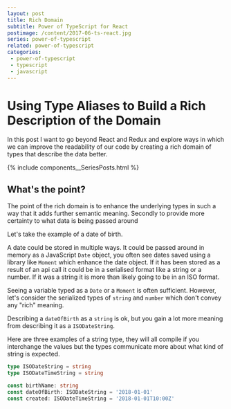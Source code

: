 ```yaml
---
layout: post
title: Rich Domain
subtitle: Power of TypeScript for React
postimage: /content/2017-06-ts-react.jpg
series: power-of-typescript
related: power-of-typescript
categories:
 - power-of-typescript
 - typescript
 - javascript
---
```


# Using Type Aliases to Build a Rich Description of the Domain

In this post I want to go beyond React and Redux and explore ways in which we can improve the readability of our code by creating a rich domain of types that describe the data better.

{% include components__SeriesPosts.html %}

## What's the point?

The point of the rich domain is to enhance the underlying types in such a way that it adds further semantic meaning. Secondly to provide more certainty to what data is being passed around

Let's take the example of a date of birth.

A date could be stored in multiple ways. It could be passed around in memory as a JavaScript `Date` object, you often see dates saved using a library like `Moment` which enhance the date object. If it has been stored as a result of an api call it could be in a serialised format like a string or a number. If it was a string it is more than likely going to be in an ISO format.

Seeing a variable typed as a `Date` or a `Moment` is often sufficient. However, let's consider the serialized types of `string` and `number` which don't convey any "rich" meaning.

Describing a `dateOfBirth` as a `string` is ok, but you gain a lot more meaning from describing it as a `ISODateString`.

Here are three examples of a string type, they will all compile if you interchange the values but the types communicate more about what kind of string is expected.

```typescript
type ISODateString = string
type ISODateTimeString = string

const birthName: string
const dateOfBirth: ISODateString = '2018-01-01'
const created: ISODateTimeString = '2018-01-01T10:00Z'
```




